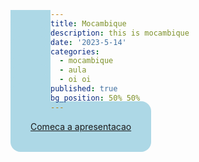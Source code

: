 ```yaml
---
title: Mocambique
description: this is mocambique
date: '2023-5-14'
categories:
  - mocambique
  - aula
  - oi oi
published: true
bg_position: 50% 50%
---
```


<script>
    import Mocambique from "$lib/presentation/mocambique.svelte"
</script>

<div class="container fixed inset-0 grid place-items-center mx-auto">
    <a href="/presentation"> Comeca a apresentacao </a>
</div>

<style>
    
    a {
        padding: 2rem;
        border-radius: 1rem;
        background-color: lightblue;
    }
    </style>
